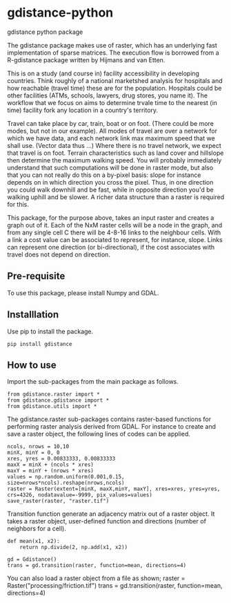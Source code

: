 # gdistance-python
gdistance python package


The gdistance package makes use of raster, which has an underlying fast implementation of sparse matrices. 
The execution flow is borrowed from a R-gdistance package written by Hijmans and van Etten.

This is on a study (and course in) facility accessibility in developing countries.  Think roughly of a national marketshed analysis for hospitals and how reachable (travel time) these are for the population.  Hospitals could be other facilities (ATMs, schools, lawyers, drug stores, you name it).  The workflow that we focus on aims to determine trvale time to the nearest (in time) facility fork any location in a country's territory.

Travel can take place by car, train, boat or on foot.  (There could be more modes, but not in our example).  All modes of travel are over a network for which we have data, and each network link max  maximum speed that we shall use.  (Vector data thus ...)  Where there is no travel network, we expect that travel is on foot.  Terrain characteristics such as land cover and hillslope then determine the maximum walking speed.  You will probably immediately understand that such computations will be done in raster mode, but also that you can not really do this on a by-pixel basis: slope for instance depends on in which direction you cross the pixel.  Thus, in one direction you could walk downhill and be fast, while in opposite direction you'd be walking uphill and be slower.  A richer data structure than a raster is required for this.

This package, for the purpose above, takes an input raster and creates a graph out of it.  Each of the NxM raster cells will be a node in the graph, and from any single cell C there will be 4-8-16 links to the neighbour cells.  With a link a cost value can be associated to represent, for instance, slope.  Links can represent one direction (or bi-directional), if the cost associates with travel does not depend on direction.

<h2>Pre-requisite</h2>

To use this package, please install Numpy and GDAL.

<h2>Installlation</h2>

Use pip to install the package.

    pip install gdistance

<h2>How to use</h2>
Import the sub-packages from the main package as follows.

    from gdistance.raster import *
    from gdistance.gdistance import *
    from gdistance.utils import *

The gdistance.raster sub-packages contains raster-based functions for performing raster analysis derived from GDAL. For instance to create and save a raster object, the following lines of codes can be applied.
    
    ncols, nrows = 10,10
    minX, minY = 0, 0
    xres, yres = 0.00833333, 0.00833333
    maxX = minX + (ncols * xres)
    maxY = minY + (nrows * xres)
    values = np.random.uniform(0.001,0.15, size=nrows*ncols).reshape(nrows,ncols)
    raster = Raster(extent=[minX, maxX,minY, maxY], xres=xres, yres=yres, crs=4326, nodatavalue=-9999, pix_values=values)
    save_raster(raster, "raster.tif")

Transition function generate an adjacency matrix out of a raster object. It takes a raster object, user-defined function and directions (number of neighbors for a cell).

    def mean(x1, x2):
        return np.divide(2, np.add(x1, x2))
    
    gd = Gdistance()
    trans = gd.transition(raster, function=mean, directions=4)
    
 You can also load a raster object from a file as shown; 
    raster = Raster("processing/friction.tif")
    trans =  gd.transition(raster, function=mean, directions=4)
